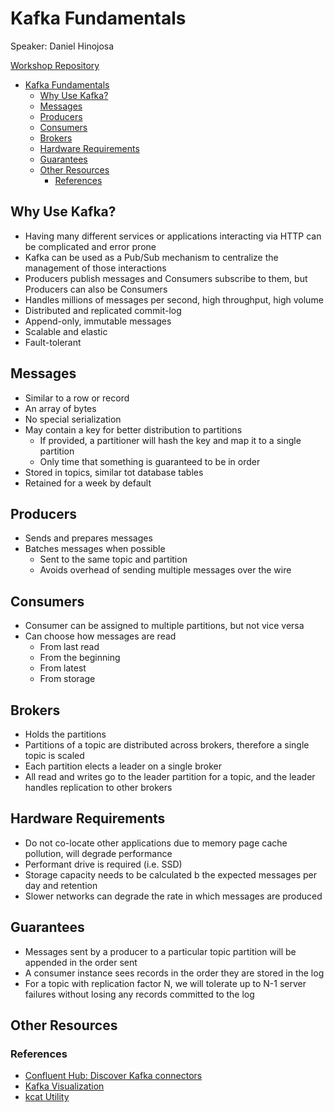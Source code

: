 # Kafka Fundamentals

Speaker: Daniel Hinojosa

[Workshop Repository](https://github.com/dhinojosa/nfjs-kafka-half-day/)

- [Kafka Fundamentals](#kafka-fundamentals)
  - [Why Use Kafka?](#why-use-kafka)
  - [Messages](#messages)
  - [Producers](#producers)
  - [Consumers](#consumers)
  - [Brokers](#brokers)
  - [Hardware Requirements](#hardware-requirements)
  - [Guarantees](#guarantees)
  - [Other Resources](#other-resources)
    - [References](#references)

## Why Use Kafka?

- Having many different services or applications interacting via HTTP can be complicated and error prone
- Kafka can be used as a Pub/Sub mechanism to centralize the management of those interactions
- Producers publish messages and Consumers subscribe to them, but Producers can also be Consumers
- Handles millions of messages per second, high throughput, high volume
- Distributed and replicated commit-log
- Append-only, immutable messages
- Scalable and elastic
- Fault-tolerant

## Messages

- Similar to a row or record
- An array of bytes
- No special serialization
- May contain a key for better distribution to partitions
  - If provided, a partitioner will hash the key and map it to a single partition
  - Only time that something is guaranteed to be in order
- Stored in topics, similar tot database tables
- Retained for a week by default

## Producers

- Sends and prepares messages
- Batches messages when possible
  - Sent to the same topic and partition
  - Avoids overhead of sending multiple messages over the wire

## Consumers

- Consumer can be assigned to multiple partitions, but not vice versa
- Can choose how messages are read
  - From last read
  - From the beginning
  - From latest
  - From storage

## Brokers

- Holds the partitions
- Partitions of a topic are distributed across brokers, therefore a single topic is scaled
- Each partition elects a leader on a single broker
- All read and writes go to the leader partition for a topic, and the leader handles replication to other brokers

## Hardware Requirements

- Do not co-locate other applications due to memory page cache pollution, will degrade performance
- Performant drive is required (i.e. SSD)
- Storage capacity needs to be calculated b the expected messages per day and retention
- Slower networks can degrade the rate in which messages are produced

## Guarantees

- Messages sent by a producer to a particular topic partition will be appended in the order sent
- A consumer instance sees records in the order they are stored in the log
- For a topic with replication factor N, we will tolerate up to N-1 server failures without losing any records committed to the log

## Other Resources

### References

- [Confluent Hub: Discover Kafka connectors](https://www.confluent.io/hub/)
- [Kafka Visualization](https://softwaremill.com/kafka-visualisation/)
- [kcat Utility](https://docs.confluent.io/platform/current/clients/kafkacat-usage.html)
